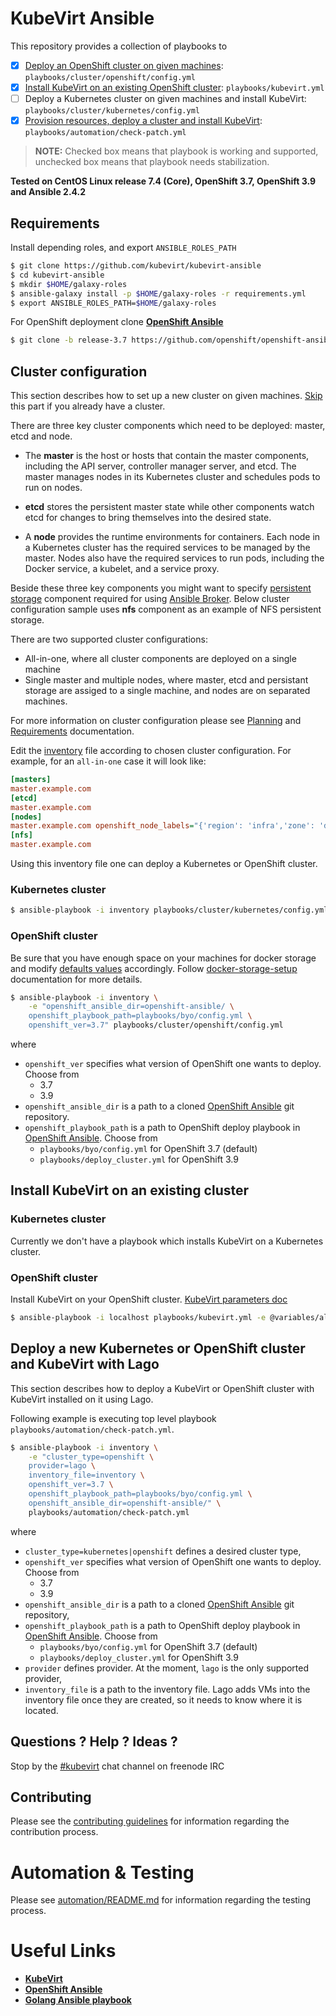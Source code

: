 # KubeVirt Ansible

This repository provides a collection of playbooks to
- [x] [Deploy an OpenShift cluster on given machines](#deploy-kubernetes-or-openshift-and-kubevirt): `playbooks/cluster/openshift/config.yml`
- [x] [Install KubeVirt on an existing OpenShift cluster](#install-kubevirt-on-existing-cluster): `playbooks/kubevirt.yml`
- [ ] Deploy a Kubernetes cluster on given machines and install KubeVirt: `playbooks/cluster/kubernetes/config.yml`
- [x] [Provision resources, deploy a cluster and install KubeVirt](#deploy-new-kubernetes-or-openshift-cluster-and-kubevirt-with-lago): `playbooks/automation/check-patch.yml`

> **NOTE:** Checked box means that playbook is working and supported, unchecked box means that playbook needs stabilization.

**Tested on CentOS Linux release 7.4 (Core), OpenShift 3.7, OpenShift 3.9 and Ansible 2.4.2**

## Requirements

Install depending roles, and export `ANSIBLE_ROLES_PATH`

```bash
$ git clone https://github.com/kubevirt/kubevirt-ansible
$ cd kubevirt-ansible
$ mkdir $HOME/galaxy-roles
$ ansible-galaxy install -p $HOME/galaxy-roles -r requirements.yml
$ export ANSIBLE_ROLES_PATH=$HOME/galaxy-roles
```

For OpenShift deployment clone [**OpenShift Ansible**][openshift-ansible-project]

```bash
$ git clone -b release-3.7 https://github.com/openshift/openshift-ansible
```

## Cluster configuration
This section describes how to set up a new cluster on given machines. [Skip](#install-kubevirt-on-an-existing-cluster) this part if you already have a cluster.

There are three key cluster components which need to be deployed: master, etcd and node.

* The **master** is the host or hosts that contain the master components,
  including the API server, controller manager server, and etcd.
  The master manages nodes in its Kubernetes cluster and schedules pods
  to run on nodes.

* **etcd** stores the persistent master state while other components watch
  etcd for changes to bring themselves into the desired state.

* A **node** provides the runtime environments for containers.
  Each node in a Kubernetes cluster has the required services
  to be managed by the master. Nodes also have the required services
  to run pods, including the Docker service, a kubelet, and a service proxy.

Beside these three key components you might want to specify [persistent storage](https://docs.openshift.org/latest/install_config/persistent_storage/index.html#install-config-persistent-storage-index) component required for using [Ansible Broker](https://docs.openshift.org/latest/install_config/install/advanced_install.html#configuring-openshift-ansible-broker). Below cluster configuration sample uses **nfs** component as an example of NFS persistent storage.

There are two supported cluster configurations:

* All-in-one, where all cluster components are deployed on a single machine
* Single master and multiple nodes, where master, etcd and persistant storage are assiged to a single machine, and nodes are on separated machines.

For more information on cluster configuration please see [Planning](https://docs.openshift.org/latest/install_config/install/planning.html) and [Requirements](https://docs.openshift.org/latest/install_config/install/prerequisites.html) documentation.

Edit the [inventory](./inventory) file according to chosen cluster configuration. For example, for an `all-in-one` case it will look like:

```ini
[masters]
master.example.com
[etcd]
master.example.com
[nodes]
master.example.com openshift_node_labels="{'region': 'infra','zone': 'default'}" openshift_schedulable=true
[nfs]
master.example.com
```

Using this inventory file one can deploy a Kubernetes or OpenShift cluster.

### Kubernetes cluster


```bash
$ ansible-playbook -i inventory playbooks/cluster/kubernetes/config.yml
```

### OpenShift cluster


Be sure that you have enough space on your machines for docker storage and
modify [defaults values](docker-storage-setup-defaults) accordingly.
Follow [docker-storage-setup] documentation for more details.


```bash
$ ansible-playbook -i inventory \
    -e "openshift_ansible_dir=openshift-ansible/ \
    openshift_playbook_path=playbooks/byo/config.yml \
    openshift_ver=3.7" playbooks/cluster/openshift/config.yml
```
where
* `openshift_ver` specifies what version of OpenShift one wants to deploy. Choose from
  * 3.7
  * 3.9
* `openshift_ansible_dir` is a path to a cloned [OpenShift Ansible][openshift-ansible-project] git repository.
* `openshift_playbook_path` is a path to OpenShift deploy playbook in [OpenShift Ansible][openshift-ansible-project]. Choose from
  * `playbooks/byo/config.yml` for OpenShift 3.7 (default)
  * `playbooks/deploy_cluster.yml` for OpenShift 3.9

## Install KubeVirt on an existing cluster

### Kubernetes cluster

Currently we don't have a playbook which installs KubeVirt on a Kubernetes cluster.

### OpenShift cluster

Install KubeVirt on your OpenShift cluster.
[KubeVirt parameters doc](https://github.com/rthallisey/kubevirt-ansible/blob/master/roles/kubevirt/README.md)

```bash
$ ansible-playbook -i localhost playbooks/kubevirt.yml -e @variables/all.yaml
```

## Deploy a new Kubernetes or OpenShift cluster and KubeVirt with Lago

This section describes how to deploy a KubeVirt or OpenShift cluster with KubeVirt installed on it using Lago.

Following example is executing top level playbook `playbooks/automation/check-patch.yml`.

```bash
$ ansible-playbook -i inventory \
    -e "cluster_type=openshift \
    provider=lago \
    inventory_file=inventory \
    openshift_ver=3.7 \
    openshift_playbook_path=playbooks/byo/config.yml \
    openshift_ansible_dir=openshift-ansible/" \
    playbooks/automation/check-patch.yml
```

where
* `cluster_type=kubernetes|openshift` defines a desired cluster type,
* `openshift_ver` specifies what version of OpenShift one wants to deploy. Choose from
  * 3.7
  * 3.9
* `openshift_ansible_dir` is a path to a cloned [OpenShift Ansible][openshift-ansible-project] git repository,
* `openshift_playbook_path` is a path to OpenShift deploy playbook in [OpenShift Ansible][openshift-ansible-project]. Choose from
  * `playbooks/byo/config.yml` for OpenShift 3.7 (default)
  * `playbooks/deploy_cluster.yml` for OpenShift 3.9
* `provider` defines provider. At the moment, `lago` is the only supported provider,
* `inventory_file` is a path to the inventory file. Lago adds VMs into the inventory file once they are created, so it needs to know where it is located.

## Questions ? Help ? Ideas ?

Stop by the [#kubevirt](https://webchat.freenode.net/?channels=kubevirt) chat channel on freenode IRC

## Contributing

Please see the [contributing guidelines](./CONTRIBUTING.md) for information regarding the contribution process.

# Automation & Testing

Please see [automation/README.md](./automation/README.md) for information regarding the testing process.

# Useful Links
- [**KubeVirt**](https://github.com/kubevirt/kubevirt)
- [**OpenShift Ansible**][openshift-ansible-project]
- [**Golang Ansible playbook**](https://github.com/jlund/ansible-go)

[docker-storage-setup]: https://docs.openshift.org/latest/install_config/install/host_preparation.html#configuring-docker-storage
[docker-storage-setup-defaults]: https://github.com/openshift/openshift-ansible-contrib/blob/master/roles/docker-storage-setup/defaults/main.yaml
[openshift-ansible-project]: https://github.com/openshift/openshift-ansible
